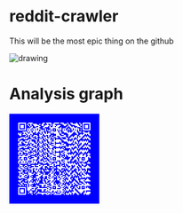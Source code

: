 # reddit-crawler
This will be the most epic thing on the github

<img src="https://images.emojiterra.com/google/android-10/512px/1f680.png" alt="drawing" width="100"/>

# Analysis graph
![](IMAGE.png)
